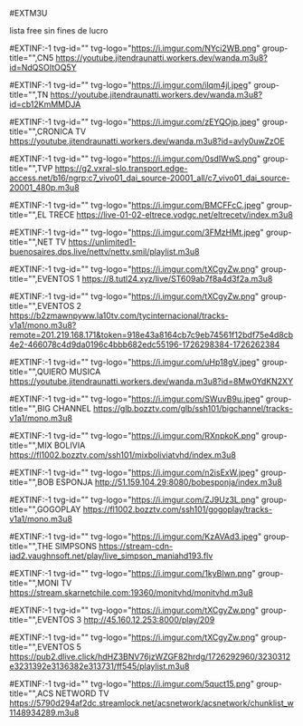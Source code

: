 #EXTM3U

lista free sin fines de lucro

#EXTINF:-1 tvg-id="" tvg-logo="https://i.imgur.com/NYci2WB.png" group-title="",CN5
https://youtube.jitendraunatti.workers.dev/wanda.m3u8?id=NdQSOItOQ5Y

#EXTINF:-1 tvg-id="" tvg-logo="https://i.imgur.com/ilqm4jl.jpeg" group-title="",TN
https://youtube.jitendraunatti.workers.dev/wanda.m3u8?id=cb12KmMMDJA

#EXTINF:-1 tvg-id="" tvg-logo="https://i.imgur.com/zEYQOjp.jpeg" group-title="",CRONICA TV
https://youtube.jitendraunatti.workers.dev/wanda.m3u8?id=avly0uwZzOE

#EXTINF:-1 tvg-id="" tvg-logo="https://i.imgur.com/0sdIWwS.png" group-title="",TVP
https://g2.vxral-slo.transport.edge-access.net/b16/ngrp:c7_vivo01_dai_source-20001_all/c7_vivo01_dai_source-20001_480p.m3u8

#EXTINF:-1 tvg-id="" tvg-logo="https://i.imgur.com/BMCFFcC.jpeg" group-title="",EL TRECE
https://live-01-02-eltrece.vodgc.net/eltrecetv/index.m3u8

#EXTINF:-1 tvg-id="" tvg-logo="https://i.imgur.com/3FMzHMt.jpeg" group-title="",NET TV
https://unlimited1-buenosaires.dps.live/nettv/nettv.smil/playlist.m3u8

#EXTINF:-1 tvg-id="" tvg-logo="https://i.imgur.com/tXCgyZw.png" group-title="",EVENTOS 1
https://8.tutl24.xyz/live/ST609ab7f8a4d3f2a.m3u8

#EXTINF:-1 tvg-id="" tvg-logo="https://i.imgur.com/tXCgyZw.png" group-title="",EVENTOS 2
https://b2zmawnpyww.la10tv.com/tycinternacional/tracks-v1a1/mono.m3u8?remote=201.219.168.171&token=918e43a8164cb7c9eb74561f12bdf75e4d8cb4e2-466078c4d9da0196c4bbb682edc55196-1726298384-1726262384

#EXTINF:-1 tvg-id="" tvg-logo="https://i.imgur.com/uHp18gV.jpeg" group-title="",QUIERO MUSICA 
https://youtube.jitendraunatti.workers.dev/wanda.m3u8?id=8Mw0YdKN2XY

#EXTINF:-1 tvg-id="" tvg-logo="https://i.imgur.com/SWuvB9u.jpeg" group-title="",BIG CHANNEL 
https://glb.bozztv.com/glb/ssh101/bigchannel/tracks-v1a1/mono.m3u8

#EXTINF:-1 tvg-id="" tvg-logo="https://i.imgur.com/RXnpkoK.png" group-title="",MIX BOLIVIA
https://fl1002.bozztv.com/ssh101/mixboliviatvhd/index.m3u8

#EXTINF:-1 tvg-id="" tvg-logo="https://i.imgur.com/n2isExW.jpeg" group-title="",BOB ESPONJA
http://51.159.104.29:8080/bobesponja/index.m3u8

#EXTINF:-1 tvg-id="" tvg-logo="https://i.imgur.com/ZJ9Uz3L.png" group-title="",GOGOPLAY
https://fl1002.bozztv.com/ssh101/gogoplay/tracks-v1a1/mono.m3u8

#EXTINF:-1 tvg-id="" tvg-logo="https://i.imgur.com/KzAVAd3.jpeg" group-title="",THE SIMPSONS
https://stream-cdn-iad2.vaughnsoft.net/play/live_simpson_maniahd193.flv

#EXTINF:-1 tvg-id="" tvg-logo="https://i.imgur.com/1kyBIwn.png" group-title="",MONI TV
https://stream.skarnetchile.com:19360/monitvhd/monitvhd.m3u8

#EXTINF:-1 tvg-id="" tvg-logo="https://i.imgur.com/tXCgyZw.png" group-title="",EVENTOS 3
http://45.160.12.253:8000/play/209

#EXTINF:-1 tvg-id="" tvg-logo="https://i.imgur.com/tXCgyZw.png" group-title="",EVENTOS 5
https://pub2.dlive.click/hdHZ3BNV76jzWZGF82hrdg/1726292960/3230312e3231392e3136382e313731/ff545/playlist.m3u8

#EXTINF:-1 tvg-id="" tvg-logo="https://i.imgur.com/5quct15.png" group-title="",ACS NETWORD TV
https://5790d294af2dc.streamlock.net/acsnetwork/acsnetwork/chunklist_w1148934289.m3u8



